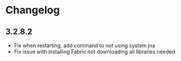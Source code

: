 # Changelog

## 3.2.8.2

-   Fix when restarting, add command to not using system jna
-   Fix issue with installing Fabric not downloading all libraries needed
